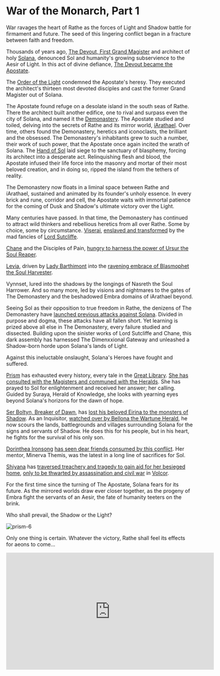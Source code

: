 # War of the Monarch, Part 1

War ravages the heart of Rathe as the forces of Light and Shadow battle for firmament and future. The seed of this lingering conflict began in a fracture between faith and freedom.

Thousands of years ago, [The Devout, First Grand Magister](../world-of-rathe/solana/the-grand-council.md#first-grand-magister) and architect of holy [Solana](../world-of-rathe/solana/solana.md), denounced Sol and humanity's growing subservience to the Aesir of Light. In this act of divine defiance, [The Devout became the Apostate](../world-of-rathe/solana/the-battle-against-the-shadow.md#the-battle-against-the-shadow).

The [Order of the Light](../world-of-rathe/solana/the-order-of-the-light.md) condemned the Apostate's heresy. They executed the architect's thirteen most devoted disciples and cast the former Grand Magister out of Solana.

The Apostate found refuge on a desolate island in the south seas of Rathe. There the architect built another edifice, one to rival and surpass even the city of Solana, and named it the [Demonastery](../world-of-rathe/demonastery/demonastery.md). The Apostate studied and toiled, delving into the secrets of Rathe and its mirror world, [íArathael](../world-of-rathe/demonastery/the-gateway-to-iarathael.md). Over time, others found the Demonastery, heretics and iconoclasts, the brilliant and the obsessed. The Demonastery's inhabitants grew to such a number, their work of such power, that the Apostate once again incited the wrath of Solana. The [Hand of Sol](../world-of-rathe/solana/the-order-of-the-light.md#the-hand-of-sol) laid siege to the sanctuary of blasphemy, forcing its architect into a desperate act. Relinquishing flesh and blood, the Apostate infused their life force into the masonry and mortar of their most beloved creation, and in doing so, ripped the island from the tethers of reality.

The Demonastery now floats in a liminal space between Rathe and íArathael, sustained and animated by its founder's unholy essence. In every brick and rune, corridor and cell, the Apostate waits with immortal patience for the coming of Dusk and Shadow's ultimate victory over the Light.

Many centuries have passed. In that time, the Demonastery has continued to attract wild thinkers and rebellious heretics from all over Rathe. Some by choice, some by circumstance. [Viserai](../heroes-of-rathe/viserai-about.md), [enslaved and transformed](../main-story/02-arcane-rising/birth-of-the-arknight.md) by the mad fancies of [Lord Sutcliffe](../other-characters/lord-sutcliffe.md).

[Chane](../heroes-of-rathe/chane-about.md) and the Disciples of Pain, [hungry to harness the power of Ursur the Soul Reaper](../main-story/04-monarch/emissary-of-the-void.md).

[Levia](../heroes-of-rathe/levia-about.md), driven by [Lady Barthimont](../other-characters/lady-bartimont.md) into the [ravening embrace of Blasmophet the Soul Harvester](../main-story/04-monarch/destroy-and-consume.md).

Vynnset, lured into the shadows by the longings of Nasreth the Soul Harrower. And so many more, led by visions and nightmares to the gates of The Demonastery and the beshadowed Embra domains of íArathael beyond.

Seeing Sol as their opposition to true freedom in Rathe, the denizens of The Demonastery have [launched previous attacks against Solana](../main-story/03-crucible-of-war/no-smoke-without-fire.md). Divided in purpose and dogma, these attacks have all fallen short. Yet learning is prized above all else in The Demonastery, every failure studied and dissected. Building upon the sinister works of Lord Sutcliffe and Chane, this dark assembly has harnessed The Dimenxxional Gateway and unleashed a Shadow-born horde upon Solana's lands of Light.

Against this ineluctable onslaught, Solana's Heroes have fought and suffered.

[Prism](../heroes-of-rathe/prism-about.md) has exhausted every history, every tale in the [Great Library](../world-of-rathe/solana/a-radiant-city.md#the-library-of-illumination). [She has consulted with the Magisters and communed with the Heralds](../main-story/04-monarch/stories-of-illumination.md). She has prayed to Sol for enlightenment and received her answer; her calling. Guided by Suraya, Herald of Knowledge, she looks with yearning eyes beyond Solana's horizons for the dawn of hope.

[Ser Boltyn, Breaker of Dawn](../heroes-of-rathe/boltyn-about.md#boltyn-breaker-of-dawn), has [lost his beloved Eirina to the monsters of Shadow](../main-story/04-monarch/sworn-to-protect.md). As an Inquisitor, [watched over by Bellona the Wartune Herald](../main-story/04-monarch/step-into-the-light.md), he now scours the lands, battlegrounds and villages surrounding Solana for the signs and servants of Shadow. He does this for his people, but in his heart, he fights for the survival of his only son.

[Dorinthea Ironsong](../heroes-of-rathe/dorinthea-about.md) [has seen dear friends consumed by this conflict](../main-story/07-interlude/morlock-hill.md). Her mentor, Minerva Themis, was the latest in a long line of sacrifices for Sol.

[Shiyana](../heroes-of-rathe/shiyana-about.md) has [traversed treachery and tragedy to gain aid for her besieged home](../main-story/08-uprising/in-flames.md), [only to be thwarted by assassination and civil war](../main-story/10-outsiders/tidings-in-the-light.md) in [Volcor](../world-of-rathe/volcor/volcor.md).

For the first time since the turning of The Apostate, Solana fears for its future. As the mirrored worlds draw ever closer together, as the progeny of Embra fight the servants of an Aesir, the fate of humanity teeters on the brink.

Who shall prevail, the Shadow or the Light?

<img src="https://d2hl7maqck52px.cloudfront.net/main-story/04-monarch/prism-6.webp" alt="prism-6" class="center">

Only one thing is certain. Whatever the victory, Rathe shall feel its effects for aeons to come...

<iframe width="560" height="315" src="https://www.youtube.com/embed/w94n5MrfVZU" title="YouTube video player" frameborder="0" allow="accelerometer; autoplay; clipboard-write; encrypted-media; gyroscope; picture-in-picture; web-share" allowfullscreen></iframe>
